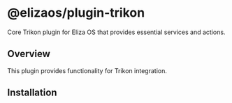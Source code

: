 # @elizaos/plugin-trikon

Core Trikon plugin for Eliza OS that provides essential services and actions.

## Overview

This plugin provides functionality for Trikon integration.

## Installation
